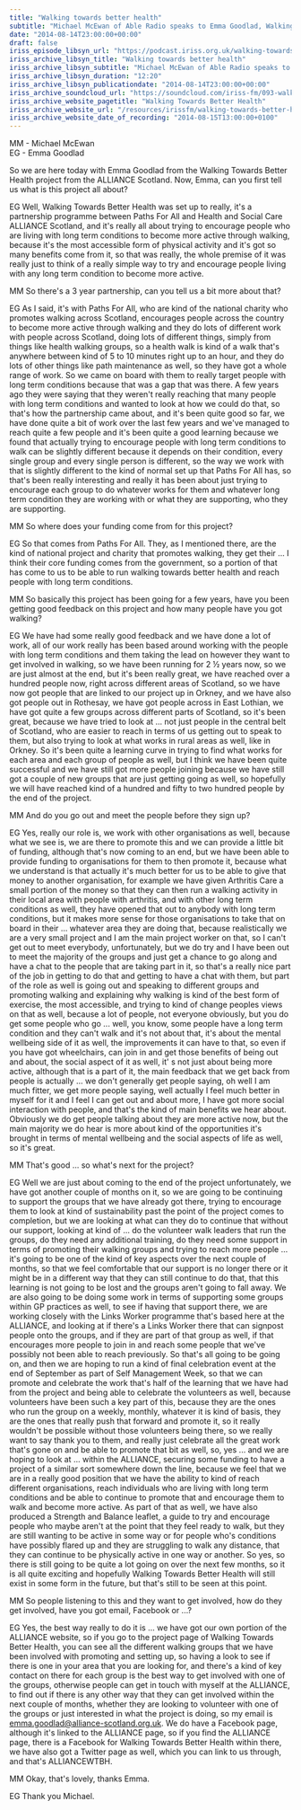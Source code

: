 ```yaml
---
title: "Walking towards better health"
subtitle: "Michael McEwan of Able Radio speaks to Emma Goodlad, Walking Development Worker at ALLIANCE Scotland, about the Walking Towards Better Health programme."
date: "2014-08-14T23:00:00+00:00"
draft: false
iriss_episode_libsyn_url: "https://podcast.iriss.org.uk/walking-towards-better-health-1"
iriss_archive_libsyn_title: "Walking towards better health"
iriss_archive_libsyn_subtitle: "Michael McEwan of Able Radio speaks to Emma Goodlad, Walking Development Worker at ALLIANCE Scotland, about the Walking Towards Better Health programme."
iriss_archive_libsyn_duration: "12:20"
iriss_archive_libsyn_publicationdate: "2014-08-14T23:00:00+00:00"
iriss_archive_soundcloud_url: "https://soundcloud.com/iriss-fm/093-walking-towards-better-health"
iriss_archive_website_pagetitle: "Walking Towards Better Health"
iriss_archive_website_url: "/resources/irissfm/walking-towards-better-health"
iriss_archive_website_date_of_recording: "2014-08-15T13:00:00+0100"
---
```

MM - Michael McEwan  
EG - Emma Goodlad

So we are here today with Emma Goodlad from the Walking Towards Better Health project from the ALLIANCE Scotland. Now, Emma, can you first tell us what is this project all about?

EG Well, Walking Towards Better Health was set up to really, it's a partnership programme between Paths For All and Health and Social Care ALLIANCE Scotland, and it's really all about trying to encourage people who are living with long term conditions to become more active through walking, because it's the most accessible form of physical activity and it's got so many benefits come from it, so that was really, the whole premise of it was really just to think of a really simple way to try and encourage people living with any long term condition to become more active.

MM So there's a 3 year partnership, can you tell us a bit more about that?

EG As I said, it's with Paths For All, who are kind of the national charity who promotes walking across Scotland, encourages people across the country to become more active through walking and they do lots of different work with people across Scotland, doing lots of different things, simply from things like health walking groups, so a health walk is kind of a walk that's anywhere between kind of 5 to 10 minutes right up to an hour, and they do lots of other things like path maintenance as well, so they have got a whole range of work. So we came on board with them to really target people with long term conditions because that was a gap that was there. A few years ago they were saying that they weren't really reaching that many people with long term conditions and wanted to look at how we could do that, so that's how the partnership came about, and it's been quite good so far, we have done quite a bit of work over the last few years and we've managed to reach quite a few people and it's been quite a good learning because we found that actually trying to encourage people with long term conditions to walk can be slightly different because it depends on their condition, every single group and every single person is different, so the way we work with that is slightly different to the kind of normal set up that Paths For All has, so that's been really interesting and really it has been about just trying to encourage each group to do whatever works for them and whatever long term condition they are working with or what they are supporting, who they are supporting.

MM So where does your funding come from for this project?

EG So that comes from Paths For All. They, as I mentioned there, are the kind of national project and charity that promotes walking, they get their ... I think their core funding comes from the government, so a portion of that has come to us to be able to run walking towards better health and reach people with long term conditions.

MM So basically this project has been going for a few years, have you been getting good feedback on this project and how many people have you got walking?

EG We have had some really good feedback and we have done a lot of work, all of our work really has been based around working with the people with long term conditions and them taking the lead on however they want to get involved in walking, so we have been running for 2 ½ years now, so we are just almost at the end, but it's been really great, we have reached over a hundred people now, right across different areas of Scotland, so we have now got people that are linked to our project up in Orkney, and we have also got people out in Rothesay, we have got people across in East Lothian, we have got quite a few groups across different parts of Scotland, so it's been great, because we have tried to look at ... not just people in the central belt of Scotland, who are easier to reach in terms of us getting out to speak to them, but also trying to look at what works in rural areas as well, like in Orkney. So it's been quite a learning curve in trying to find what works for each area and each group of people as well, but I think we have been quite successful and we have still got more people joining because we have still got a couple of new groups that are just getting going as well, so hopefully we will have reached kind of a hundred and fifty to two hundred people by the end of the project.

MM And do you go out and meet the people before they sign up?

EG Yes, really our role is, we work with other organisations as well, because what we see is, we are there to promote this and we can provide a little bit of funding, although that's now coming to an end, but we have been able to provide funding to organisations for them to then promote it, because what we understand is that actually it's much better for us to be able to give that money to another organisation, for example we have given Arthritis Care a small portion of the money so that they can then run a walking activity in their local area with people with arthritis, and with other long term conditions as well, they have opened that out to anybody with long term conditions, but it makes more sense for those organisations to take that on board in their ... whatever area they are doing that, because realistically we are a very small project and I am the main project worker on that, so I can't get out to meet everybody, unfortunately, but we do try and I have been out to meet the majority of the groups and just get a chance to go along and have a chat to the people that are taking part in it, so that's a really nice part of the job in getting to do that and getting to have a chat with them, but part of the role as well is going out and speaking to different groups and promoting walking and explaining why walking is kind of the best form of exercise, the most accessible, and trying to kind of change peoples views on that as well, because a lot of people, not everyone obviously, but you do get some people who go ... well, you know, some people have a long term condition and they can't walk and it's not about that, it's about the mental wellbeing side of it as well, the improvements it can have to that, so even if you have got wheelchairs, can join in and get those benefits of being out and about, the social aspect of it as well, it' s not just about being more active, although that is a part of it, the main feedback that we get back from people is actually ... we don't generally get people saying, oh well I am much fitter, we get more people saying, well actually I feel much better in myself for it and I feel I can get out and about more, I have got more social interaction with people, and that's the kind of main benefits we hear about. Obviously we do get people talking about they are more active now, but the main majority we do hear is more about kind of the opportunities it's brought in terms of mental wellbeing and the social aspects of life as well, so it's great.

MM That's good ... so what's next for the project?

EG Well we are just about coming to the end of the project unfortunately, we have got another couple of months on it, so we are going to be continuing to support the groups that we have already got there, trying to encourage them to look at kind of sustainability past the point of the project comes to completion, but we are looking at what can they do to continue that without our support, looking at kind of ... do the volunteer walk leaders that run the groups, do they need any additional training, do they need some support in terms of promoting their walking groups and trying to reach more people ... it's going to be one of the kind of key aspects over the next couple of months, so that we feel comfortable that our support is no longer there or it might be in a different way that they can still continue to do that, that this learning is not going to be lost and the groups aren't going to fall away. We are also going to be doing some work in terms of supporting some groups within GP practices as well, to see if having that support there, we are working closely with the Links Worker programme that's based here at the ALLIANCE, and looking at if there's a Links Worker there that can signpost people onto the groups, and if they are part of that group as well, if that encourages more people to join in and reach some people that we've possibly not been able to reach previously. So that's all going to be going on, and then we are hoping to run a kind of final celebration event at the end of September as part of Self Management Week, so that we can promote and celebrate the work that's half of the learning that we have had from the project and being able to celebrate the volunteers as well, because volunteers have been such a key part of this, because they are the ones who run the group on a weekly, monthly, whatever it is kind of basis, they are the ones that really push that forward and promote it, so it really wouldn't be possible without those volunteers being there, so we really want to say thank you to them, and really just celebrate all the great work that's gone on and be able to promote that bit as well, so, yes ... and we are hoping to look at ... within the ALLIANCE, securing some funding to have a project of a similar sort somewhere down the line, because we feel that we are in a really good position that we have the ability to kind of reach different organisations, reach individuals who are living with long term conditions and be able to continue to promote that and encourage them to walk and become more active. As part of that as well, we have also produced a Strength and Balance leaflet, a guide to try and encourage people who maybe aren't at the point that they feel ready to walk, but they are still wanting to be active in some way or for people who's conditions have possibly flared up and they are struggling to walk any distance, that they can continue to be physically active in one way or another. So yes, so there is still going to be quite a lot going on over the next few months, so it is all quite exciting and hopefully Walking Towards Better Health will still exist in some form in the future, but that's still to be seen at this point.

MM So people listening to this and they want to get involved, how do they get involved, have you got email, Facebook or ...?

EG Yes, the best way really to do it is ... we have got our own portion of the ALLIANCE website, so if you go to the project page of Walking Towards Better Health, you can see all the different walking groups that we have been involved with promoting and setting up, so having a look to see if there is one in your area that you are looking for, and there's a kind of key contact on there for each group is the best way to get involved with one of the groups, otherwise people can get in touch with myself at the ALLIANCE, to find out if there is any other way that they can get involved within the next couple of months, whether they are looking to volunteer with one of the groups or just interested in what the project is doing, so my email is emma.goodlad@alliance-scotland.org.uk. We do have a Facebook page, although it's linked to the ALLIANCE page, so if you find the ALLIANCE page, there is a Facebook for Walking Towards Better Health within there, we have also got a Twitter page as well, which you can link to us through, and that's ALLIANCEWTBH.

MM Okay, that's lovely, thanks Emma.

EG Thank you Michael.